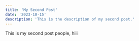 ```yaml
---
title: 'My Second Post'
date: '2023-10-15'
description: 'This is the description of my second post.'
---
```


This is my second post people, hiii